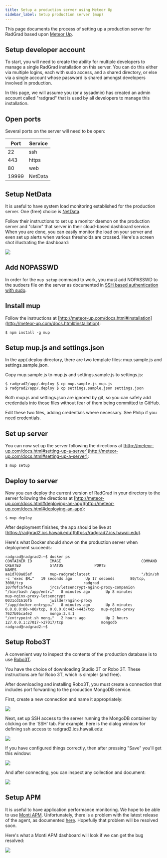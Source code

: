 ```yaml
---
title: Setup a production server using Meteor Up
sidebar_label: Setup production server (mup)
---
```


This page documents the process of setting up a production server for RadGrad based upon [Meteor Up](http://meteor-up.com).

## Setup developer account

To start, you will need to create the ability for multiple developers to manage a single RadGrad installation on this server.  You can do this either via multiple logins, each with sudo access, and a shared directory, or else via a single account whose password is shared amongst developers involved in production.

In this page, we will assume you (or a sysadmin) has created an admin account called "radgrad" that is used by all developers to manage this installation.

## Open ports

Several ports on the server will need to be open:

| Port | Service |
|------|---------|
| 22   | ssh     |
| 443  | https   |
|  80  | web     |
| 19999 | NetData |

## Setup NetData

It is useful to have system load monitoring established for the production server.  One (free) choice is [NetData](https://www.netdata.cloud/).

Follow their instructions to set up a monitor daemon on the production server and "claim" that server in their cloud-based dashboard service.  When you are done, you can easily monitor the load on your server and even set up alerts when various thresholds are crossed. Here's a screen shot illustrating the dashboard:

![](/img/deployment/netdata-dashboard.png)

## Add NOPASSWD

In order for the `mup setup` command to work, you must add NOPASSWD to the sudoers file on the server as documented in [SSH based authentication with sudo](https://github.com/zodern/meteor-up/blob/ee017150591f53f7f85d0a4081a1b6018230e437/README.md#ssh-based-authentication-with-sudo).

## Install mup

Follow the instructions at [http://meteor-up.com/docs.html#installation](http://meteor-up.com/docs.html#installation):

```shell
$ npm install -g mup
```

## Setup mup.js and settings.json

In the app/.deploy directory, there are two template files: mup.sample.js and settings.sample.json.

Copy mup.sample.js to mup.js and settings.sample.js to settings.js:

```shell
$ radgrad2/app/.deploy $ cp mup.sample.js mup.js
$ radgrad2/app/.deploy $ cp settings.sample.json settings.json
```

Both mup.js and settings.json are ignored by git, so you can safely add credentials into those files without fear of them being committed to GitHub.

Edit these two files, adding credentials where necessary.  See Philip if you need credentials.

## Set up server

You can now set up the server following the directions at [http://meteor-up.com/docs.html#setting-up-a-server](http://meteor-up.com/docs.html#setting-up-a-server):

```shell
$ mup setup
```

## Deploy to server

Now you can deploy the current version of RadGrad in your directory to the server following the directions at [http://meteor-up.com/docs.html#deploying-an-app](http://meteor-up.com/docs.html#deploying-an-app):

```shell
$ mup deploy
```

After deployment finishes, the app should be live at [https://radgrad2.ics.hawaii.edu](https://radgrad2.ics.hawaii.edu).

Here's what Docker should show on the production server when deployment succeeds:

```shell
radgrad@radgrad2:~$ docker ps
CONTAINER ID        IMAGE                                    COMMAND                  CREATED             STATUS              PORTS                                      NAMES
aa1d789a85af        mup-radgrad:latest                       "/bin/sh -c 'exec $M…"   19 seconds ago      Up 17 seconds       80/tcp, 3000/tcp                           radgrad
107f0fc6f426        jrcs/letsencrypt-nginx-proxy-companion   "/bin/bash /app/entr…"   8 minutes ago       Up 8 minutes                                                   mup-nginx-proxy-letsencrypt
0031cd1616fb        jwilder/nginx-proxy                      "/app/docker-entrypo…"   8 minutes ago       Up 8 minutes        0.0.0.0:80->80/tcp, 0.0.0.0:443->443/tcp   mup-nginx-proxy
7627b9bca4e2        mongo:3.4.1                              "/entrypoint.sh mong…"   2 hours ago         Up 2 hours          127.0.0.1:27017->27017/tcp                 mongodb
radgrad@radgrad2:~$
```

## Setup Robo3T

A convenient way to inspect the contents of the production database is to use [Robo3T](https://robomongo.org/).

You have the choice of downloading Studio 3T or Robo 3T.  These instructions are for Robo 3T, which is simpler (and free).

After downloading and installing Robo3T, you must create a connection that includes port forwarding to the production MongoDB service.

First, create a new connection and name it appropriately:

![](/img/deployment/robo3t-account-config.png)

Next, set up SSH access to the server running the MongoDB container by clicking on the 'SSH' tab. For example, here is the dialog window for defining ssh access to radgrad2.ics.hawaii.edu:

![](/img/deployment/robo3t-ssh-config.png)

If you have configured things correctly, then after pressing "Save" you'll get this window:

![](/img/deployment/robo3t-connect.png)

And after connecting, you can inspect any collection and document:

![](/img/deployment/robo3t-dashboard.png)




## Setup APM

It is useful to have application performance monitoring.  We hope to be able to use [Monti APM](https://montiapm.com/). Unfortunately, there is a problem with the latest release of the agent, as documented [here](https://github.com/monti-apm/monti-apm-agent/issues/14#issuecomment-701714047). Hopefully that problem will be resolved soon.

Here's what a Monti APM dashboard will look if we can get the bug resolved:

![](/img/deployment/monti-apm-dashboard.png)










